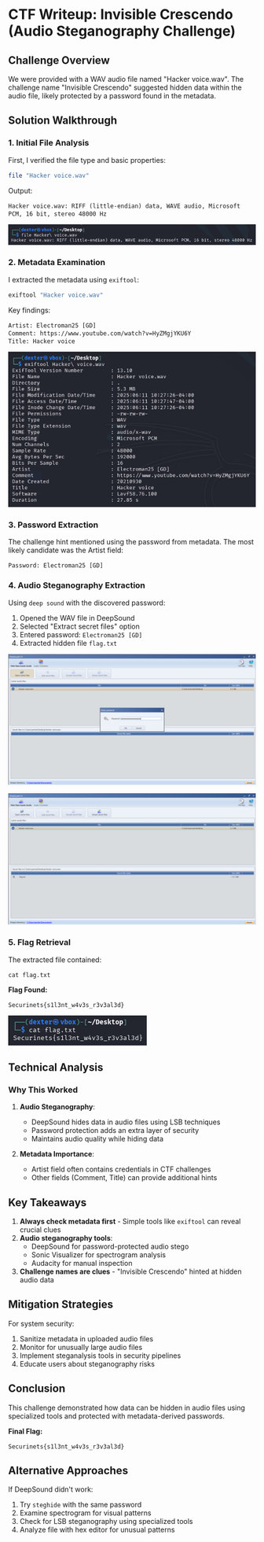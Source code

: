 # **CTF Writeup: Invisible Crescendo (Audio Steganography Challenge)**

## **Challenge Overview**

We were provided with a WAV audio file named "Hacker voice.wav". The challenge name "Invisible Crescendo" suggested hidden data within the audio file, likely protected by a password found in the metadata.

## **Solution Walkthrough**

### **1. Initial File Analysis**

First, I verified the file type and basic properties:

```bash
file "Hacker voice.wav"
```

Output:

```
Hacker voice.wav: RIFF (little-endian) data, WAVE audio, Microsoft PCM, 16 bit, stereo 48000 Hz
```

![Alt text](img/1.png)

### **2. Metadata Examination**

I extracted the metadata using `exiftool`:

```bash
exiftool "Hacker voice.wav"
```

Key findings:

```
Artist: Electroman25 [GD]
Comment: https://www.youtube.com/watch?v=HyZMgjYKU6Y
Title: Hacker voice
```

![Alt text](img/2.png)

### **3. Password Extraction**

The challenge hint mentioned using the password from metadata. The most likely candidate was the Artist field:

```
Password: Electroman25 [GD]
```

### **4. Audio Steganography Extraction**

Using `deep sound` with the discovered password:

1. Opened the WAV file in DeepSound
2. Selected "Extract secret files" option
3. Entered password: `Electroman25 [GD]`
4. Extracted hidden file `flag.txt`

![Alt text](img/3.png)

![Alt text](img/4.png)

### **5. Flag Retrieval**

The extracted file contained:

```
cat flag.txt
```

**Flag Found:**

```
Securinets{s1l3nt_w4v3s_r3v3al3d}
```

![Alt text](img/5.png)

## **Technical Analysis**

### **Why This Worked**

1. **Audio Steganography**:

   - DeepSound hides data in audio files using LSB techniques
   - Password protection adds an extra layer of security
   - Maintains audio quality while hiding data

2. **Metadata Importance**:
   - Artist field often contains credentials in CTF challenges
   - Other fields (Comment, Title) can provide additional hints

## **Key Takeaways**

1. **Always check metadata first** - Simple tools like `exiftool` can reveal crucial clues
2. **Audio steganography tools**:
   - DeepSound for password-protected audio stego
   - Sonic Visualizer for spectrogram analysis
   - Audacity for manual inspection
3. **Challenge names are clues** - "Invisible Crescendo" hinted at hidden audio data

## **Mitigation Strategies**

For system security:

1. Sanitize metadata in uploaded audio files
2. Monitor for unusually large audio files
3. Implement steganalysis tools in security pipelines
4. Educate users about steganography risks

## **Conclusion**

This challenge demonstrated how data can be hidden in audio files using specialized tools and protected with metadata-derived passwords.

**Final Flag:**

```
Securinets{s1l3nt_w4v3s_r3v3al3d}
```

## **Alternative Approaches**

If DeepSound didn't work:

1. Try `steghide` with the same password
2. Examine spectrogram for visual patterns
3. Check for LSB steganography using specialized tools
4. Analyze file with hex editor for unusual patterns
